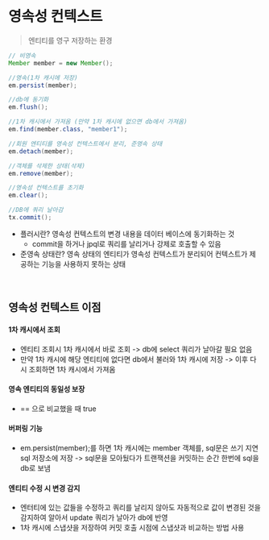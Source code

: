 # 영속성 컨텍스트
> 엔티티를 영구 저장하는 환경

```java
// 비영속 
Member member = new Member();

//영속(1차 캐시에 저장)
em.persist(member);

//db에 동기화
em.flush();

//1차 캐시에서 가져옴 (만약 1차 캐시에 없으면 db에서 가져옴)
em.find(member.class, "member1");

//회원 엔티티를 영속성 컨텍스트에서 분리, 준영속 상태
em.detach(member); 

//객체를 삭제한 상태(삭제)
em.remove(member);

//영속성 컨텍스트를 초기화
em.clear();

//DB에 쿼리 날아감
tx.commit();

```

* 플러시란? 영속성 컨텍스트의 변경 내용을 데이터 베이스에 동기화하는 것
     * commit을 하거나 jpql로 쿼리를 날리거나 강제로 호출할 수 있음
* 준영속 상태란? 영속 상태의 엔티티가 영속성 컨텍스트가 분리되어 컨텍스트가 제공하는 기능을 사용하지 못하는 상태


<br>

## 영속성 컨텍스트 이점

#### 1차 캐시에서 조회 
* 엔티티 조회시 1차 캐시에서 바로 조회 -> db에 select 쿼리가 날아갈 필요 없음      
* 만약 1차 캐시에 해당 엔티티에 없다면 db에서 불러와 1차 캐시에 저장 -> 이후 다시 조회하면 1차 캐시에서 가져옴 
#### 영속 엔티티의 동일성 보장
* == 으로 비교했을 때 true
#### 버퍼링 기능
* em.persist(member);를 하면 1차 캐시에는 member 객체를, sql문은 쓰기 지연 sql 저장소에 저장
-> sql문을 모아뒀다가 트랜잭션을 커밋하는 순간 한번에 sql을 db로 보냄 
#### 엔티티 수정 시 변경 감지
* 엔터티에 있는 값들을 수정하고 쿼리를 날리지 않아도 자동적으로 값이 변경된 것을 감지하여 알아서 update 쿼리가 날아가 db에 반영 
* 1차 캐시에 스냅샷을 저장하여 커밋 호출 시점에 스냅샷과 비교하는 방법 사용

